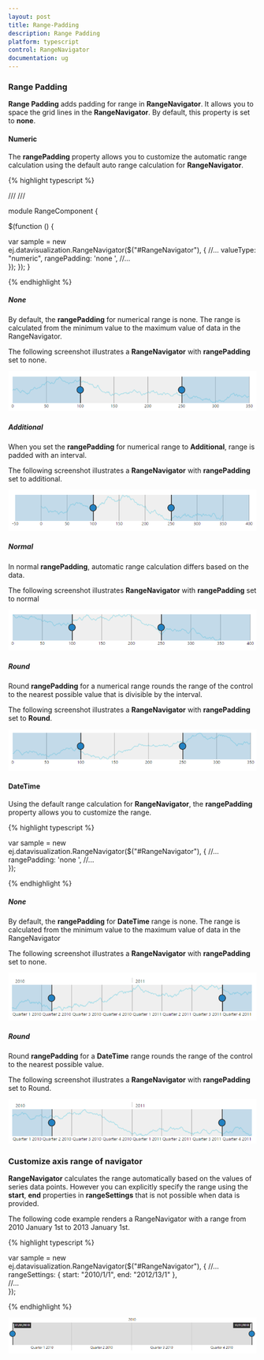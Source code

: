 ```yaml
---
layout: post
title: Range-Padding
description: Range Padding
platform: typescript
control: RangeNavigator
documentation: ug
---
```


### Range Padding

**Range Padding** adds padding for range in **RangeNavigator**. It allows you to space the grid lines in the **RangeNavigator**.  By default, this property is set to **none**.

#### Numeric

The **rangePadding** property allows you to customize the automatic range calculation using the default auto range calculation for **RangeNavigator**.

{% highlight typescript %}

/// <reference path="../tsfiles/jquery.d.ts"></reference>
/// <reference path="../tsfiles/ej.web.all.d.ts"></reference>

module RangeComponent {

 $(function () {


var sample = new ej.datavisualization.RangeNavigator($("#RangeNavigator"), {
   //...
        valueType: "numeric",
        rangePadding: 'none ',
   //...	
  });
 });
}

{% endhighlight %}

##### None

By default, the **rangePadding** for numerical range is none. The range is calculated from the minimum value to the maximum value of data in the RangeNavigator.

The following screenshot illustrates a **RangeNavigator** with **rangePadding** set to none.



![](Range-Padding_images/Range-Padding_img1.png) 

##### Additional

When you set the **rangePadding** for numerical range to **Additional**, range is padded with an interval.

The following screenshot illustrates a **RangeNavigator** with **rangePadding** set to additional.



![](Range-Padding_images/Range-Padding_img2.png) 

##### Normal

In normal **rangePadding**, automatic range calculation differs based on the data. 

The following screenshot illustrates **RangeNavigator** with **rangePadding** set to normal

![](Range-Padding_images/Range-Padding_img3.png) 

##### Round

Round **rangePadding** for a numerical range rounds the range of the control to the nearest possible value that is divisible by the interval.

The following screenshot illustrates a **RangeNavigator** with **rangePadding** set to **Round**.

![](Range-Padding_images/Range-Padding_img4.png) 

#### DateTime

Using the default range calculation for **RangeNavigator**, the **rangePadding** property allows you to customize the range.

{% highlight typescript %}


var sample = new ej.datavisualization.RangeNavigator($("#RangeNavigator"), {
   //...
        rangePadding: 'none ',
   //...	
  });


{% endhighlight %}

##### None

By default, the **rangePadding** for **DateTime** range is none. The range is calculated from the minimum value to the maximum value of data in the RangeNavigator

The following screenshot illustrates a **RangeNavigator** with **rangePadding** set to none.

![](Range-Padding_images/Range-Padding_img5.png) 

##### Round

Round **rangePadding** for a **DateTime** range rounds the range of the control to the nearest possible value.

The following screenshot illustrates a **RangeNavigator** with **rangePadding** set to Round.

![](Range-Padding_images/Range-Padding_img6.png) 

### Customize axis range of navigator

**RangeNavigator** calculates the range automatically based on the values of series data points. However you can explicitly specify the range using the **start**, **end** properties in **rangeSettings** that is not possible when data is provided.

The following code example renders a RangeNavigator with a range from 2010 January 1st to 2013 January 1st.

{% highlight typescript %}


var sample = new ej.datavisualization.RangeNavigator($("#RangeNavigator"), {
   //...
         rangeSettings: {
                    start: "2010/1/1", end: "2012/13/1"
                },  
   //...	
  });


{% endhighlight %}


![](Range-Padding_images/Range-Padding_img7.png) 
